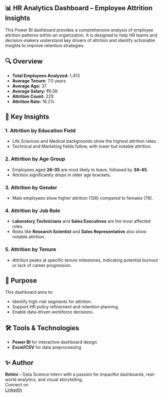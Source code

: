 
## 📊 HR Analytics Dashboard – Employee Attrition Insights

This Power BI dashboard provides a comprehensive analysis of employee attrition patterns within an organization. It is designed to help HR teams and decision-makers understand key drivers of attrition and identify actionable insights to improve retention strategies.

## 🔍 Overview

- **Total Employees Analyzed:** 1,413  
- **Average Tenure:** 7.0 years  
- **Average Age:** 37  
- **Average Salary:** ₹6.5K  
- **Attrition Count:** 229  
- **Attrition Rate:** 16.2%

## 📌 Key Insights

### 1. Attrition by Education Field
- Life Sciences and Medical backgrounds show the highest attrition rates.
- Technical and Marketing fields follow, with lower but notable attrition.

### 2. Attrition by Age Group
- Employees aged **26–35** are most likely to leave, followed by **36–45**.
- Attrition significantly drops in older age brackets.

### 3. Attrition by Gender
- Male employees show higher attrition (136) compared to females (76).

### 4. Attrition by Job Role
- **Laboratory Technicians** and **Sales Executives** are the most affected roles.
- Roles like **Research Scientist** and **Sales Representative** also show notable attrition.

### 5. Attrition by Tenure
- Attrition peaks at specific tenure milestones, indicating potential burnout or lack of career progression.

## 🎯 Purpose

This dashboard aims to:
- Identify high-risk segments for attrition.
- Support HR policy refinement and retention planning.
- Enable data-driven workforce decisions.

## 🛠️ Tools & Technologies

- **Power BI** for interactive dashboard design  
- **Excel/CSV** for data preprocessing  

## ✨ Author

**Rohini** – Data Science Intern with a passion for impactful dashboards, real-world analytics, and visual storytelling.  
Connect on    
[LinkedIn](https://www.linkedin.com/in/rohini-bawake-0a3974371/)
                                                    
